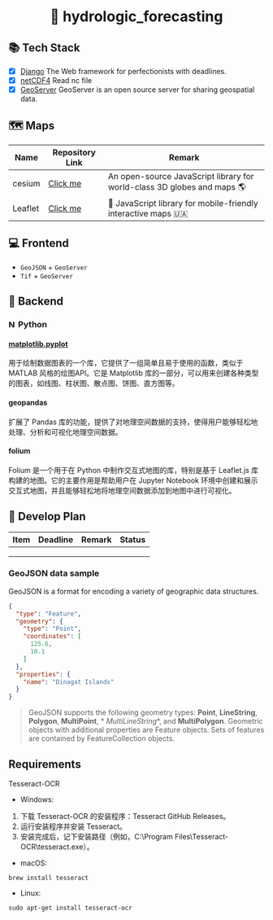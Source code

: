 <h1 align="center">👋 hydrologic_forecasting</h1>

## 📚 Tech Stack

- [x] [Django](https://github.com/django/django) The Web framework for perfectionists with deadlines.
- [x] [netCDF4]() Read nc file
- [x] [GeoServer](https://docs.geoserver.org/latest/en/user/installation/win_installer.html) GeoServer is an open source
  server for sharing geospatial data.

## 🗺️ Maps

| Name    | Repository Link                                | Remark                                                                  |
|---------|------------------------------------------------|-------------------------------------------------------------------------|
| cesium  | [Click me](https://github.com/CesiumGS/cesium) | An open-source JavaScript library for world-class 3D globes and maps 🌎 |
| Leaflet | [Click me](https://github.com/Leaflet/Leaflet) | 🍃 JavaScript library for mobile-friendly interactive maps 🇺🇦         |

## 💻 Frontend

+ `GeoJSON` + `GeoServer`
+ `Tif` + `GeoServer`

## 🔌 Backend

### <a href="" target="_blank" rel="noreferrer"><img src="https://cdn.worldvectorlogo.com/logos/python-5.svg" alt="Near" width="15" height="15"/></a> Python

#### [matplotlib.pyplot](https://matplotlib.org/3.5.3/api/_as_gen/matplotlib.pyplot.html)

用于绘制数据图表的一个库，它提供了一组简单且易于使用的函数，类似于 MATLAB 风格的绘图API。它是 Matplotlib
库的一部分，可以用来创建各种类型的图表，如线图、柱状图、散点图、饼图、直方图等。

#### geopandas

扩展了 Pandas 库的功能，提供了对地理空间数据的支持，使得用户能够轻松地处理、分析和可视化地理空间数据。

#### folium

Folium 是一个用于在 Python 中制作交互式地图的库，特别是基于 Leaflet.js 库构建的地图。它的主要作用是帮助用户在 Jupyter
Notebook 环境中创建和展示交互式地图，并且能够轻松地将地理空间数据添加到地图中进行可视化。

## 📆 Develop Plan

| Item | Deadline | Remark | Status |
|------|----------|--------|--------|
|      |          |        |        |
|      |          |        |        |
|      |          |        |        |

### GeoJSON data sample

GeoJSON is a format for encoding a variety of geographic data structures.

```json
{
  "type": "Feature",
  "geometry": {
    "type": "Point",
    "coordinates": [
      125.6,
      10.1
    ]
  },
  "properties": {
    "name": "Dinagat Islands"
  }
}
```

> GeoJSON supports the following geometry types: **Point**, **LineString**, **Polygon**, **MultiPoint**, *
*MultiLineString**, and **MultiPolygon**. Geometric objects with additional properties are Feature objects. Sets of
> features are contained by FeatureCollection objects.

## Requirements

Tesseract-OCR

+ Windows:

1. 下载 Tesseract-OCR 的安装程序：Tesseract GitHub Releases。
2. 运行安装程序并安装 Tesseract。
3. 安装完成后，记下安装路径（例如，C:\Program Files\Tesseract-OCR\tesseract.exe）。

+ macOS:

```shell
brew install tesseract
```

+ Linux:

```shell
sudo apt-get install tesseract-ocr
```